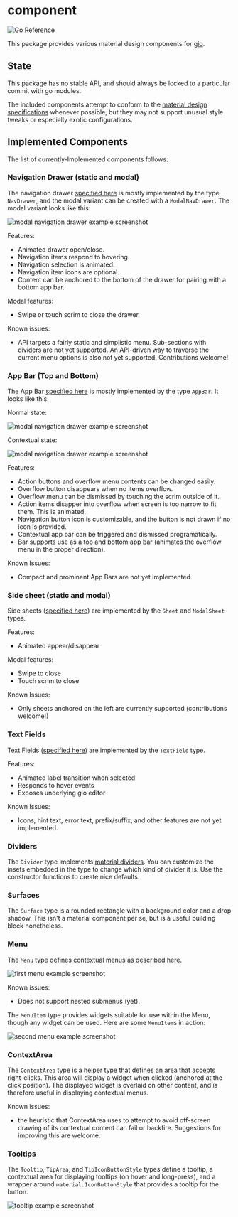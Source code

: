 # component

[![Go Reference](https://pkg.go.dev/badge/gioui.org/x/component.svg)](https://pkg.go.dev/gioui.org/x/component)

This package provides various material design components for [gio](https://gioui.org).

## State

This package has no stable API, and should always be locked to a particular commit with
go modules.

The included components attempt to conform to the [material design specifications](https://material.io/components/)
whenever possible, but they may not support unusual style tweaks or especially exotic
configurations.

## Implemented Components

The list of currently-Implemented components follows:

### Navigation Drawer (static and modal)

The navigation drawer [specified here](https://material.io/components/navigation-drawer) is mostly implemented by the
type
`NavDrawer`, and the modal variant can be created with a `ModalNavDrawer`. The modal variant looks like this:

![modal navigation drawer example screenshot](https://git.sr.ht/~whereswaldon/gio-x/blob/main/component/img/modal-nav.png)

Features:

- Animated drawer open/close.
- Navigation items respond to hovering.
- Navigation selection is animated.
- Navigation item icons are optional.
- Content can be anchored to the bottom of the drawer for pairing with a bottom app bar.

Modal features:

- Swipe or touch scrim to close the drawer.

Known issues:

- API targets a fairly static and simplistic menu. Sub-sections with dividers are not yet supported. An API-driven way
  to traverse the current menu options is also not yet supported. Contributions welcome!

### App Bar (Top and Bottom)

The App Bar [specified here](https://material.io/components/app-bars-top) is mostly implemented by the type
`AppBar`. It looks like this:

Normal state:

![modal navigation drawer example screenshot](https://git.sr.ht/~whereswaldon/gio-x/blob/main/component/img/app-bar-top.png)

Contextual state:

![modal navigation drawer example screenshot](https://git.sr.ht/~whereswaldon/gio-x/blob/main/component/img/app-bar-top-contextual.png)

Features:

- Action buttons and overflow menu contents can be changed easily.
- Overflow button disappears when no items overflow.
- Overflow menu can be dismissed by touching the scrim outside of it.
- Action items disapper into overflow when screen is too narrow to fit them. This is animated.
- Navigation button icon is customizable, and the button is not drawn if no icon is provided.
- Contextual app bar can be triggered and dismissed programatically.
- Bar supports use as a top and bottom app bar (animates the overflow menu in the proper direction).

Known Issues:

- Compact and prominent App Bars are not yet implemented.

### Side sheet (static and modal)

Side sheets ([specified here](https://material.io/components/sheets-side)) are implemented by the `Sheet` and
`ModalSheet` types.

Features:

- Animated appear/disappear

Modal features:

- Swipe to close
- Touch scrim to close

Known Issues:

- Only sheets anchored on the left are currently supported (contributions welcome!)

### Text Fields

Text Fields ([specified here](https://material.io/components/text-fields)) are implemented by the `TextField` type.

Features:

- Animated label transition when selected
- Responds to hover events
- Exposes underlying gio editor

Known Issues:

- Icons, hint text, error text, prefix/suffix, and other features are not yet implemented.

### Dividers

The `Divider` type implements [material dividers](https://material.io/components/dividers). You can customize the insets
embedded in the type to change which kind of divider it is. Use the constructor
functions to create nice defaults.

### Surfaces

The `Surface` type is a rounded rectangle with a background color and a drop
shadow. This isn't a material component per se, but is a useful building block
nonetheless.

### Menu

The `Menu` type defines contextual menus as described [here](https://material.io/components/menus).

![first menu example screenshot](https://git.sr.ht/~whereswaldon/gio-x/blob/main/component/img/menu1.png)

Known issues:

- Does not support nested submenus (yet).

The `MenuItem` type provides widgets suitable for use within the Menu, though
any widget can be used. Here are some `MenuItem`s in action:

![second menu example screenshot](https://git.sr.ht/~whereswaldon/gio-x/blob/main/component/img/menu2.png)

### ContextArea

The `ContextArea` type is a helper type that defines an area that accepts
right-clicks. This area will display a widget when clicked (anchored at the
click position). The displayed widget is overlaid on other content, and is
therefore useful in displaying contextual menus.

Known issues:

- the heuristic that ContextArea uses to attempt to avoid off-screen drawing of
  its contextual content can fail or backfire. Suggestions for improving this
  are welcome.

### Tooltips

The `Tooltip`, `TipArea`, and `TipIconButtonStyle` types define a tooltip, a contextual area for displaying tooltips (on
hover and long-press), and a wrapper around `material.IconButtonStyle` that provides a tooltip for the button.

![tooltip example screenshot](https://git.sr.ht/~whereswaldon/gio-x/blob/main/component/img/tooltip.png)
